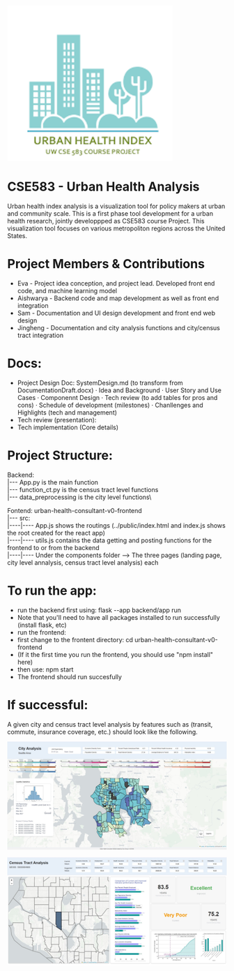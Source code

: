 
![logo](Docs/cs583_logo.png "logo")
# CSE583 - Urban Health Analysis

Urban health index analysis is a visualization tool for policy makers at urban and community scale. This is a first phase tool development for a urban health research, jointly developpped as CSE583 course Project. This visualization tool focuses on various metropoliton regions across the United States. 

# Project Members & Contributions

- Eva - Project idea conception, and project lead. Developed front end code, and machine learning model 
- Aishwarya - Backend code and map development as well as front end integration
- Sam - Documentation and UI design development and front end web design
- Jingheng - Documentation and city analysis functions and city/census tract integration 

# Docs:

- Project Design Doc: SystemDesign.md (to transform from DocumentationDraft.docx)
  · Idea and Background
  · User Story and Use Cases
  · Componennt Design
  · Tech review (to add tables for pros and cons)
  · Schedule of development (milestones)
  · Chanllenges and Highlights (tech and management)
- Tech review (presentation):
- Tech implementation (Core details)

# Project Structure:

Backend:\
|--- App.py is the main function\
|--- function_ct.py is the census tract level functions\
|--- data_preprocessing is the city level functions\

Fontend: urban-health-consultant-v0-frontend\
|--- src: \
|----|---- App.js shows the routings (../public/index.html and index.js shows the root created for the react app)\
|----|---- utils.js contains the data getting and posting functions for the frontend to or from the backend\
|----|---- Under the components folder --> The three pages (landing page, city level annalysis, census tract level analysis) each

# To run the app:

- run the backend first using: flask --app backend/app run
- Note that you'll need to have all packages installed to run successfully (install flask, etc)
- run the frontend:
- first change to the frontent directory: cd urban-health-consultant-v0-frontend
- (If it the first time you run the frontend, you should use "npm install" here)
- then use: npm start
- The frontend should run succesfully

# If successful:
A given city and census tract level analysis by features such as (transit, commute, insurance coverage, etc.) should look like the following. 

![City Analysis](Docs/photo2.jpg "City Analysis")

![Census Analysis](Docs/photo1.jpg "Census Analysis")
